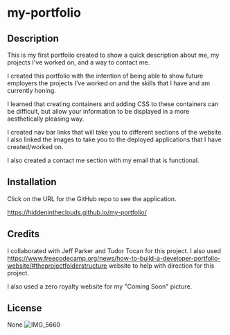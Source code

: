 # my-portfolio

## Description

This is my first portfolio created to show a quick description about me, my projects I've worked on, and a way to contact me.

I  created this portfolio with the intention of being able to show future employers the projects I've worked on and the skills that I have and am currently honing.

I learned that creating containers and adding CSS to these containers can be difficult, but allow your information to be displayed in a more aesthetically pleasing way.

I created nav bar links that will take you to different sections of the website. I also linked the images to take you to the deployed applications that I have created/worked on.

I also created a contact me section with my email that is functional.

## Installation

Click on the URL for the GitHub repo to see the application.

https://hiddenintheclouds.github.io/my-portfolio/

## Credits

I collaborated with Jeff Parker and Tudor Tocan for this project. I also used https://www.freecodecamp.org/news/how-to-build-a-developer-portfolio-website/#theprojectfolderstructure website to help with direction for this project.

I also used a zero royalty website for my "Coming Soon" picture.

## License 

None
![IMG_5660](https://user-images.githubusercontent.com/130003909/234925673-7db88ac9-8878-49c5-91b9-04c8de8faccf.jpg)
